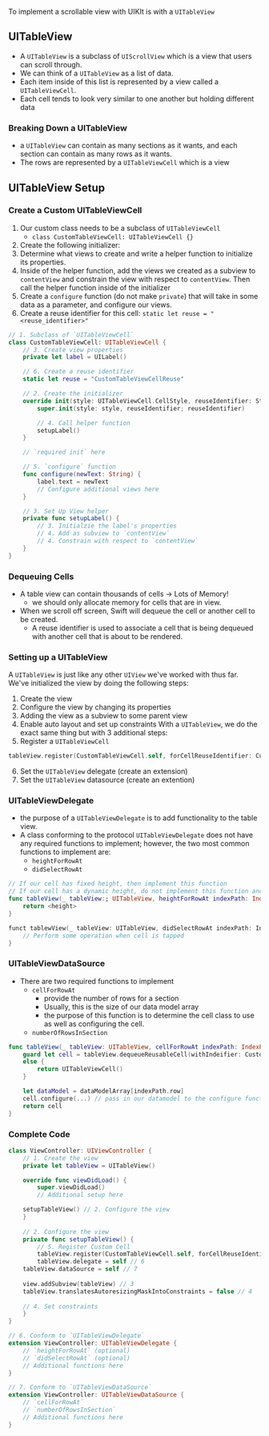 To implement a scrollable view with UIKIt is with a `UITableView`

## UITableView
- A `UITableView` is a subclass of `UIScrollView` which is a view that users can scroll through.
- We can think of a `UITableView` as a list of data.
- Each item inside of this list is represented by a view called a `UITableViewCell`.
- Each cell tends to look very similar to one another but holding different data
### Breaking Down a UITableView
- a `UITableView` can contain as many sections as it wants, and each section can contain as many rows as it wants.
- The rows are represented by a `UITableViewCell` which is a view

## UITableView Setup
### Create a Custom UITableViewCell
1. Our custom class needs to be a subclass of `UITableViewCell`
	- `class CustomTableViewCell: UITableViewCell {}`
2. Create the following initializer:
3. Determine what views to create and write a helper function to initialize its properties.
4. Inside of the helper function, add the views we created as a subview to `contentView` and constrain the view with respect to `contentView`. Then call the helper function inside of the initializer
5. Create a `configure` function (do not make `private`) that will take in some data as a parameter, and configure our views.
6. Create a reuse identifier for this cell: `static let reuse = "<reuse_identifier>"`
```swift
// 1. Subclass of `UITableViewCell`
class CustomTableViewCell: UITableViewCell {
	// 3. Create view properties
	private let label = UILabel()

	// 6. Create a reuse identifier
	static let reuse = "CustomTableViewCellReuse"

	// 2. Create the initializer
	override init(style: UITableViewCell.CellStyle, reuseIdentifier: String?) {
		super.init(style: style, reuseIdentifier; reuseIdentifier)

		// 4. Call helper function
		setupLabel()
	}

	// `required init` here

	// 5. `configure` function 
	func configure(newText: String) {
		label.text = newText
		// Configure additional views here
	}

	// 3. Set Up View helper
	private func setupLabel() {
		// 3. Initialzie the label's properties
		// 4. Add as subview to `contentView`
		// 4. Constrain with respect to `contentView`
	}
}
```

### Dequeuing Cells
- A table view can contain thousands of cells -> Lots of Memory!
	- we should only allocate memory for cells that are in view.
- When we scroll off screen, Swift will dequeue the cell or another cell to be created.
	- A reuse identifier is used to associate a cell that is being dequeued with another cell that is about to be rendered. 

### Setting up a UITableView
A `UITableView` is just like any other `UIView` we've worked with thus far. We've initialized the view by doing the following steps:
1. Create the view
2. Configure the view by changing its properties
3. Adding the view as a subview to some parent view
4. Enable auto layout and set up constraints
With a `UITableView`, we do the exact same thing but with 3 additional steps:
5. Register a `UITableViewCell`
``` swift
tableView.register(CustomTableViewCell.self, forCellReuseIdentifier: CustomTableViewCell)
```
6. Set the `UITableView` delegate (create an extension)
7. Set the `UITableView` datasource (create an extention)

### UITableViewDelegate
- the purpose of a `UITableViewDelegate` is to add functionality to the table view.
- A class conforming to the protocol `UITableViewDelegate` does not have any required functions to implement; however, the two most common functions to implement are: 
	- `heightForRowAt`
	- `didSelectRowAt`
```Swift
// If our cell has fixed height, then implement this function
// If our cell has a dynamic height, do not implement this function and rely on AutoLayout
func tableView(_ tableView:; UITableView, heightForRowAt indexPath: Index Path) -> CGFloadt {
	return <height>
}

funct tablewView(_ tableView: UITableView, didSelectRowAt indexPath: IndexPath) {
    // Perform some operation when cell is tapped
}
```


### UITableViewDataSource
- There are two required functions to implement
	- `cellForRowAt`
		- provide the number of rows for a section
		- Usually, this is the size of our data model array
		- the purpose of this function is to determine the cell class to use as well as configuring the cell.
	- `numberOfRowsInSection`
```Swift
func tableView(_ tableView: UITableView, cellForRowAt indexPath: IndexPath) -> UITableViewCell {
	guard let cell = tableView.dequeueReusableCell(withIndeifier: CustomTableViewCell.reuse, for: indexPath) as? CustomTableViewCell 
	else {
		return UITableViewCell()
	}

	let dataModel = dataModelArray[indexPath.row]
	cell.configure(...) // pass in our datamodel to the configure function in our custom cell class
	return cell
}
```

### Complete Code
```Swift
class ViewController: UIViewController {
    // 1. Create the view
    private let tableView = UITableView()

    override func viewDidLoad() {
        super.viewDidLoad()
        // Additional setup here

	setupTableView() // 2. Configure the view
    }
		
    // 2. Configure the view
    private func setupTableView() {
        // 5. Register Custom Cell
        tableView.register(CustomTableViewCell.self, forCellReuseIdentifier: CustomTableViewCell.reuse)
        tableView.delegate = self // 6
	tableView.dataSource = self // 7
		
	view.addSubview(tableView) // 3
	tableView.translatesAutoresizingMaskIntoConstraints = false // 4
		
	// 4. Set constraints
    }
}

// 6. Conform to `UITableViewDelegate`
extension ViewController: UITableViewDelegate {
    // `heightForRowAt` (optional)
    // `didSelectRowAt` (optional)
    // Additional functions here
}

// 7. Conform to `UITableViewDataSource`
extension ViewController: UITableViewDataSource {
    // `cellForRowAt`
    // `numberOfRowsInSection`
    // Additional functions here
}
```